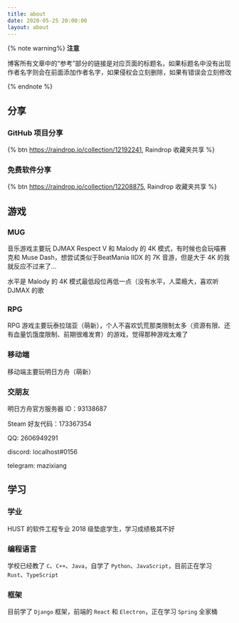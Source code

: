 ```yaml
---
title: about
date: 2020-05-25 20:00:00
layout: about
---
```


{% note warning%}
**注意**

博客所有文章中的“参考”部分的链接是对应页面的标题名，如果标题名中没有出现作者名字则会在前面添加作者名字，如果侵权会立刻删除，如果有错误会立刻修改

{% endnote %}

## 分享

### GitHub 项目分享

{% btn https://raindrop.io/collection/12192241, Raindrop 收藏夹共享 %}

### 免费软件分享

{% btn https://raindrop.io/collection/12208875, Raindrop 收藏夹共享 %}

## 游戏

### MUG

音乐游戏主要玩 DJMAX Respect V 和 Malody 的 4K 模式，有时候也会玩喵赛克和 Muse Dash，想尝试类似于BeatMania IIDX 的 7K 音游，但是大于 4K 的我就反应不过来了...

水平是 Malody 的 4K 模式最低段位再低一点（没有水平，人菜瘾大，喜欢听 DJMAX 的歌

### RPG

RPG 游戏主要玩泰拉瑞亚（萌新），个人不喜欢饥荒那类限制太多（资源有限、还有血量饥饿度限制、前期很难发育）的游戏，觉得那种游戏太难了

### 移动端

移动端主要玩明日方舟（萌新）

### 交朋友

明日方舟官方服务器 ID：93138687

Steam 好友代码：173367354

QQ: 2606949291

discord: localhost#0156

telegram: mazixiang

## 学习

### 学业

HUST 的软件工程专业 2018 级垫底学生，学习成绩极其不好

### 编程语言

学校已经教了 `C`、`C++`、`Java`，自学了 `Python`、`JavaScript`，目前正在学习 `Rust`、`TypeScript`

### 框架

目前学了 `Django` 框架，前端的 `React` 和 `Electron`，正在学习 `Spring` 全家桶
